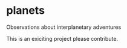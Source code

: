# planets
Observations about interplanetary adventures

This is an exiciting project please contribute.
